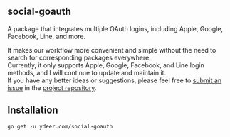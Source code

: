 ## social-goauth
A package that integrates multiple OAuth logins, including Apple, Google, Facebook, Line, and more.  

It makes our workflow more convenient and simple without the need to search for corresponding packages everywhere.  
Currently, it only supports Apple, Google, Facebook, and Line login methods, and I will continue to update and maintain it.  
If you have any better ideas or suggestions, please feel free to [submit an issue](https://github.com/rabbitonthehill/social-goauth/issues) in the [project repository](https://github.com/rabbitonthehill/social-goauth).  

## Installation
`go get -u ydeer.com/social-goauth`
